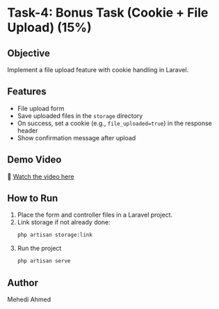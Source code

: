 # Task-4: Bonus Task (Cookie + File Upload) (15%)

## Objective
Implement a file upload feature with cookie handling in Laravel.

## Features
- File upload form
- Save uploaded files in the `storage` directory
- On success, set a cookie (e.g., `file_uploaded=true`) in the response header
- Show confirmation message after upload

## Demo Video
🎥 [Watch the video here](https://drive.google.com/file/d/1f8vaZYMtI-9ht6vtRwHx90kYQ2EfjEEH/view?usp=drive_link)

## How to Run
1. Place the form and controller files in a Laravel project.
2. Link storage if not already done:
   ```bash
   php artisan storage:link
3. Run the project
    ```bash
   php artisan serve
## Author
Mehedi Ahmed
